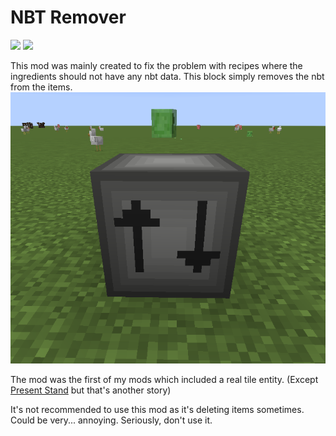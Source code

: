 # NBT Remover
[![](https://badges.moddingx.org/curseforge/downloads/351135?style=flat)](https://www.curseforge.com/minecraft/mc-mods/nbt-remover)
[![](https://img.shields.io/github/issues-raw/ChaoticTrials/NBTRemover?style=flat-square)](https://github.com/ChaoticTrials/NBTRemover)

This mod was mainly created to fix the problem with recipes where the ingredients should not have any nbt data. This block
simply removes the nbt from the items.
![](../assets/projects/nbt-remover.png)

The mod was the first of my mods which included a real tile entity. (Except [Present Stand](../present-stand/index.md) 
but that's another story)

It's not recommended to use this mod as it's deleting items sometimes. Could be very... annoying. Seriously, don't use it.
